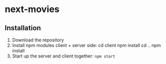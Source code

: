 # next-movies

## Installation
1. Download the repository
2. Install npm modules client + server side: 
                                            cd client 
                                            npm install
                                            cd ..
                                            npm install
3. Start up the server and client together: `npm start`
